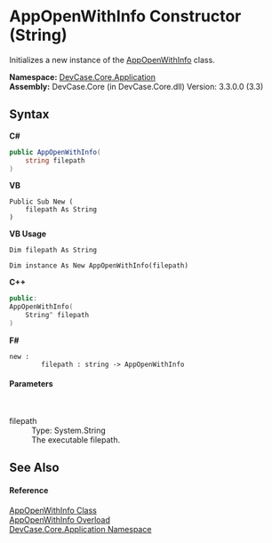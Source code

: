 # AppOpenWithInfo Constructor (String)
 

Initializes a new instance of the <a href="T_DevCase_Core_Application_AppOpenWithInfo">AppOpenWithInfo</a> class.

**Namespace:**&nbsp;<a href="N_DevCase_Core_Application">DevCase.Core.Application</a><br />**Assembly:**&nbsp;DevCase.Core (in DevCase.Core.dll) Version: 3.3.0.0 (3.3)

## Syntax

**C#**<br />
``` C#
public AppOpenWithInfo(
	string filepath
)
```

**VB**<br />
``` VB
Public Sub New ( 
	filepath As String
)
```

**VB Usage**<br />
``` VB Usage
Dim filepath As String

Dim instance As New AppOpenWithInfo(filepath)
```

**C++**<br />
``` C++
public:
AppOpenWithInfo(
	String^ filepath
)
```

**F#**<br />
``` F#
new : 
        filepath : string -> AppOpenWithInfo
```


#### Parameters
&nbsp;<dl><dt>filepath</dt><dd>Type: System.String<br />The executable filepath.</dd></dl>

## See Also


#### Reference
<a href="T_DevCase_Core_Application_AppOpenWithInfo">AppOpenWithInfo Class</a><br /><a href="Overload_DevCase_Core_Application_AppOpenWithInfo__ctor">AppOpenWithInfo Overload</a><br /><a href="N_DevCase_Core_Application">DevCase.Core.Application Namespace</a><br />